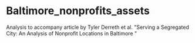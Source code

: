 # Baltimore_nonprofits_assets
Analysis to accompany article by Tyler Derreth et al. "Serving a Segregated City: An Analysis of Nonprofit Locations in Baltimore "
